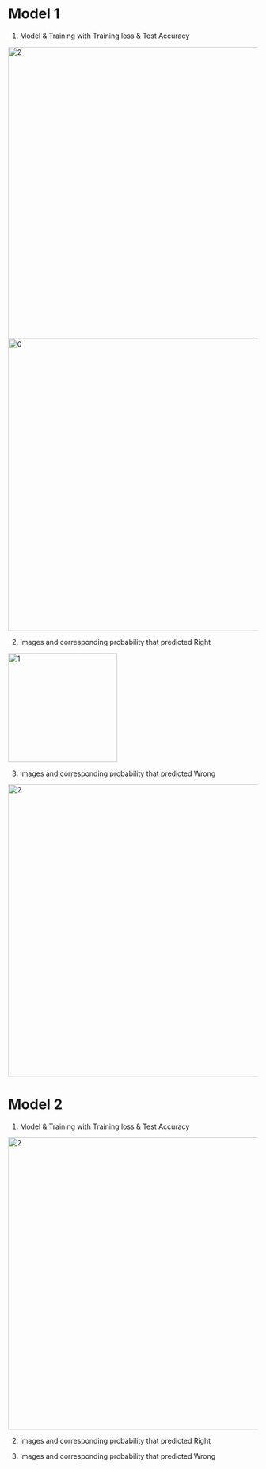 # Model 1

1. Model & Training with Training loss & Test Accuracy
<img width="589" alt="2" src="https://user-images.githubusercontent.com/81031522/121017229-0246f480-c7d8-11eb-85ee-97523f10b21c.PNG">
<img width="589" alt="0" src="https://user-images.githubusercontent.com/81031522/121017266-0ecb4d00-c7d8-11eb-9e94-8ae46dfcbda7.png">

2. Images and corresponding probability that predicted Right
<img width="220" alt="1" src="https://user-images.githubusercontent.com/81031522/121017593-6a95d600-c7d8-11eb-997c-778c09a0b924.png">

3. Images and corresponding probability that predicted Wrong
<img width="589" alt="2" src="https://user-images.githubusercontent.com/81031522/121017732-91540c80-c7d8-11eb-8b3f-52966d69006b.png">

# Model 2

1. Model & Training with Training loss & Test Accuracy
<img width="589" alt="2" src="https://user-images.githubusercontent.com/81031522/121017229-0246f480-c7d8-11eb-85ee-97523f10b21c.PNG">

2. Images and corresponding probability that predicted Right


3. Images and corresponding probability that predicted Wrong
